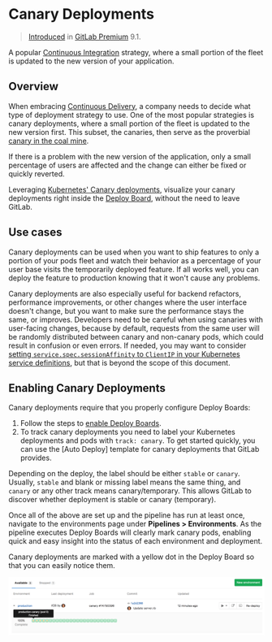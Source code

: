 # Canary Deployments

> [Introduced][ee-1659] in [GitLab Premium][eep] 9.1.

A popular [Continuous Integration](https://en.wikipedia.org/wiki/Continuous_integration)
strategy, where a small portion of the fleet is updated to the new version of
your application.

## Overview

When embracing [Continuous Delivery][cd-blog], a company needs to decide what
type of deployment strategy to use. One of the most popular strategies is canary
deployments, where a small portion of the fleet is updated to the new version
first. This subset, the canaries, then serve as the proverbial
[canary in the coal mine](https://en.wiktionary.org/wiki/canary_in_a_coal_mine).

If there is a problem with the new version of the application, only a small
percentage of users are affected and the change can either be fixed or quickly
reverted.

Leveraging [Kubernetes' Canary deployments][kube-canary], visualize your canary
deployments right inside the [Deploy Board], without the need to leave GitLab.

## Use cases

Canary deployments can be used when you want to ship features to only a portion of
your pods fleet and watch their behavior as a percentage of your user base
visits the temporarily deployed feature. If all works well, you can deploy the
feature to production knowing that it won't cause any problems.

Canary deployments are also especially useful for backend refactors, performance
improvements, or other changes where the user interface doesn't change, but you
want to make sure the performance stays the same, or improves. Developers need
to be careful when using canaries with user-facing changes, because by default,
requests from the same user will be randomly distributed between canary and
non-canary pods, which could result in confusion or even errors. If needed, you
may want to consider [setting `service.spec.sessionAffinity` to `ClientIP` in
your Kubernetes service definitions][kube-net], but that is beyond the scope of
this document.

## Enabling Canary Deployments

Canary deployments require that you properly configure Deploy Boards:

1. Follow the steps to [enable Deploy Boards](deploy_boards.md#enabling-deploy-boards).
1. To track canary deployments you need to label your Kubernetes deployments and
   pods with `track: canary`. To get started quickly, you can use the [Auto Deploy]
   template for canary deployments that GitLab provides.

Depending on the deploy, the label should be either `stable` or `canary`.
Usually, `stable` and blank or missing label means the same thing, and `canary`
or any other track means canary/temporary.
This allows GitLab to discover whether deployment is stable or canary (temporary).

Once all of the above are set up and the pipeline has run at least once,
navigate to the environments page under **Pipelines > Environments**.
As the pipeline executes Deploy Boards will clearly mark canary pods, enabling
quick and easy insight into the status of each environment and deployment.

Canary deployments are marked with a yellow dot in the Deploy Board so that you
can easily notice them.

![Canary deployments on Deploy Board](img/deploy_boards_canary_deployments.png)

[autodeploy]: ../../ci/autodeploy/index.md "GitLab Autodeploy"
[eep]: https://about.gitlab.com/products/
[ee-1659]: https://gitlab.com/gitlab-org/gitlab-ee/issues/1659
[kube-canary]: https://kubernetes.io/docs/concepts/cluster-administration/manage-deployment/#canary-deployments
[deploy board]: deploy_boards.md
[cd-blog]: https://about.gitlab.com/2016/08/05/continuous-integration-delivery-and-deployment-with-gitlab/
[kube-net]: https://kubernetes.io/docs/concepts/services-networking/service/#virtual-ips-and-service-proxies
